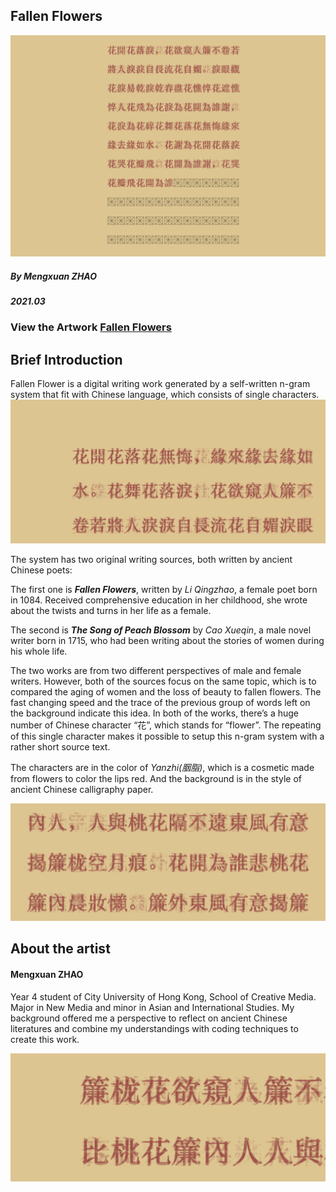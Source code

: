 

## Fallen Flowers

![image](fullscr.png)

##### *By Mengxuan ZHAO*
##### *2021.03*

### View the Artwork [<span style="color: CC9933 ">Fallen Flowers</span>](https://mx-zhao.github.io/fallenflower/)



## Brief Introduction

Fallen Flower is a digital writing work generated by a self-written n-gram system that fit with Chinese language, which consists of single characters.
![image](ff01.png)

The system has two original writing sources, both written by ancient Chinese poets:

The first one is ***Fallen Flowers***, written by *Li Qingzhao*, a female poet born in 1084. Received comprehensive education in her childhood, she wrote about the twists and turns in her life as a female.

The second is ***The Song of Peach Blossom*** by *Cao Xueqin*, a male novel writer born in 1715, who had been writing about the stories of women during his whole life.

The two works are from two different perspectives of male and female writers. However, both of the sources focus on the same topic, which is to compared the aging of women and the loss of beauty to fallen flowers. The fast changing speed and the trace of the previous group of words left on the background indicate this idea. In both of the works, there’s a huge number of Chinese character “花”, which stands for “flower”. The repeating of this single character makes it possible to setup this n-gram system with a rather short source text.

The characters are in the color of *Yanzhi(胭脂)*, which is a cosmetic made from flowers to color the lips red. And the background is in the style of ancient Chinese calligraphy paper.

![image](ff05.png)



## About the artist

#### Mengxuan ZHAO
Year 4 student of City University of Hong Kong, School of Creative Media. Major in New Media and minor in Asian and International Studies. My background offered me a perspective to reflect on ancient Chinese literatures and combine my understandings with coding techniques to create this work.


![image](ff02.png)



